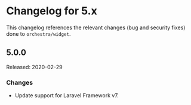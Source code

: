 # Changelog for 5.x

This changelog references the relevant changes (bug and security fixes) done to `orchestra/widget`.

## 5.0.0

Released: 2020-02-29

### Changes

* Update support for Laravel Framework v7.

